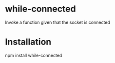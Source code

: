 # while-connected


Invoke a function given that the socket is connected


# Installation

  npm install while-connected